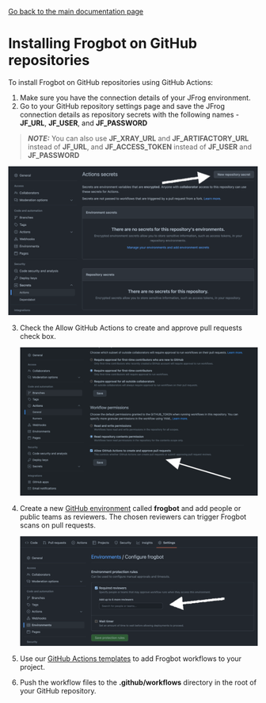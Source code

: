 [Go back to the main documentation page](../../README.me)
# Installing Frogbot on GitHub repositories
To install Frogbot on GitHub repositories using GitHub Actions: 

1. Make sure you have the connection details of your JFrog environment.
2. Go to your GitHub repository settings page and save the JFrog connection details as repository secrets with the following names - **JF_URL**, **JF_USER**, and **JF_PASSWORD** 

> **_NOTE:_** You can also use **JF_XRAY_URL** and **JF_ARTIFACTORY_URL** instead of **JF_URL**, and **JF_ACCESS_TOKEN** instead of **JF_USER** and **JF_PASSWORD**
   
   ![](../../images/github-repository-secrets.png)

3. Check the Allow GitHub Actions to create and approve pull requests check box. 

   ![](../../images/github-pr-permissions.png)

4. Create a new [GitHub environment](https://docs.github.com/en/actions/deployment/targeting-different-environments/using-environments-for-deployment#creating-an-environment) called **frogbot** and add people or public teams as reviewers. The chosen reviewers can trigger Frogbot scans on pull requests.

   ![](../../images/github-environment.png)

5. Use our [GitHub Actions templates](../templates/github-actions/README.md#frogbot-gitHub-actions-templates) to add Frogbot workflows to your project.
6. Push the workflow files to the **.github/workflows** directory in the root of your GitHub repository.
